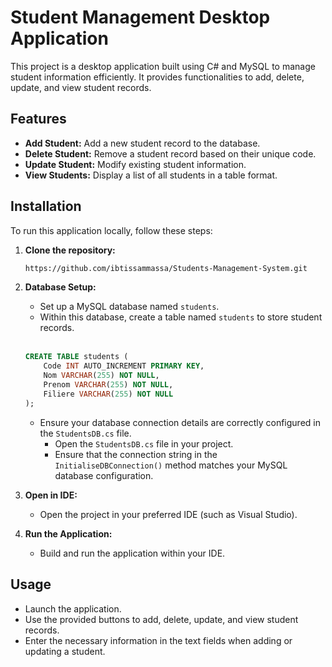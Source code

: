 # Student Management Desktop Application

This project is a desktop application built using C# and MySQL to manage student information efficiently. It provides functionalities to add, delete, update, and view student records.

## Features

- **Add Student:** Add a new student record to the database.
- **Delete Student:** Remove a student record based on their unique code.
- **Update Student:** Modify existing student information.
- **View Students:** Display a list of all students in a table format.

## Installation

To run this application locally, follow these steps:

1. **Clone the repository:**

    ```bash
    https://github.com/ibtissammassa/Students-Management-System.git
    ```

2. **Database Setup:**

    - Set up a MySQL database named `students`.
    - Within this database, create a table named `students` to store student records.
     <br><br>
    ```sql
    CREATE TABLE students (
        Code INT AUTO_INCREMENT PRIMARY KEY,
        Nom VARCHAR(255) NOT NULL,
        Prenom VARCHAR(255) NOT NULL,
        Filiere VARCHAR(255) NOT NULL
    );
    ```
    - Ensure your database connection details are correctly configured in the `StudentsDB.cs` file.
        - Open the `StudentsDB.cs` file in your project.
        - Ensure that the connection string in the `InitialiseDBConnection()` method matches your MySQL database configuration.

3. **Open in IDE:**

    - Open the project in your preferred IDE (such as Visual Studio).

4. **Run the Application:**

    - Build and run the application within your IDE.

## Usage

- Launch the application.
- Use the provided buttons to add, delete, update, and view student records.
- Enter the necessary information in the text fields when adding or updating a student.

